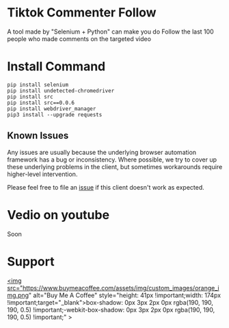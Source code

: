 # Tiktok Commenter Follow
A tool made by "Selenium + Python" can make you do Follow the last 100 people who made comments on the targeted video

# Install Command
    pip install selenium
    pip install undetected-chromedriver
    pip install src
    pip install src==0.0.6 
    pip install webdriver_manager
    pip3 install --upgrade requests

## Known Issues

Any issues are usually because the underlying browser automation framework has a
bug or inconsistency. Where possible, we try to cover up these underlying
problems in the client, but sometimes workarounds require higher-level
intervention.

Please feel free to file an [issue][issue] if this client doesn't work as
expected.

[issue]: https://github.com/LeaDer-E/Tiktok-Commenter-Follow/issues/new

# Vedio on youtube
Soon

# Support
<a href="https://www.buymeacoffee.com/LeaDer.E" target="_blank"><img src="https://www.buymeacoffee.com/assets/img/custom_images/orange_img.png" alt="Buy Me A Coffee" style="height: 41px !important;width: 174px !important;target="_blank">box-shadow: 0px 3px 2px 0px rgba(190, 190, 190, 0.5) !important;-webkit-box-shadow: 0px 3px 2px 0px rgba(190, 190, 190, 0.5) !important;" ></a>
